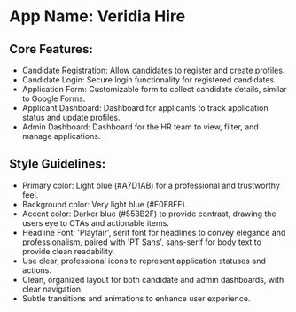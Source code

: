 # **App Name**: Veridia Hire

## Core Features:

- Candidate Registration: Allow candidates to register and create profiles.
- Candidate Login: Secure login functionality for registered candidates.
- Application Form: Customizable form to collect candidate details, similar to Google Forms.
- Applicant Dashboard: Dashboard for applicants to track application status and update profiles.
- Admin Dashboard: Dashboard for the HR team to view, filter, and manage applications.

## Style Guidelines:

- Primary color: Light blue (#A7D1AB) for a professional and trustworthy feel.
- Background color: Very light blue (#F0F8FF).
- Accent color: Darker blue (#558B2F) to provide contrast, drawing the users eye to CTAs and actionable items.
- Headline Font: 'Playfair', serif font for headlines to convey elegance and professionalism, paired with 'PT Sans', sans-serif for body text to provide clean readability.
- Use clear, professional icons to represent application statuses and actions.
- Clean, organized layout for both candidate and admin dashboards, with clear navigation.
- Subtle transitions and animations to enhance user experience.